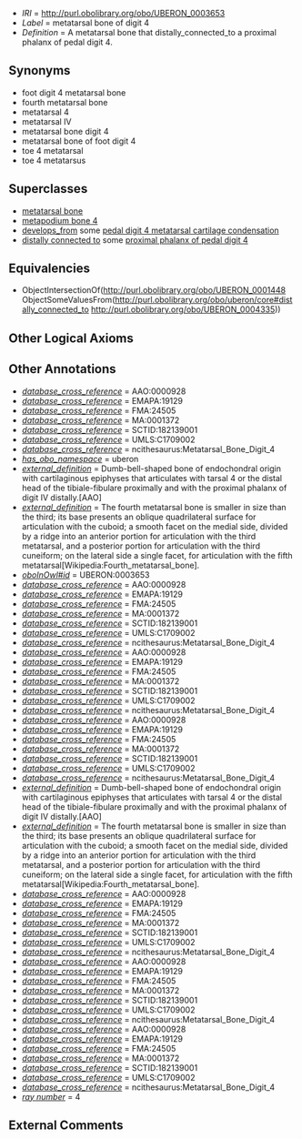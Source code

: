  * *IRI* = http://purl.obolibrary.org/obo/UBERON_0003653
 * *Label* = metatarsal bone of digit 4
 * *Definition* = A metatarsal bone that distally_connected_to a proximal phalanx of pedal digit 4.

## Synonyms

 * foot digit 4 metatarsal bone
 * fourth metatarsal bone
 * metatarsal 4
 * metatarsal IV
 * metatarsal bone digit 4
 * metatarsal bone of foot digit 4
 * toe 4 metatarsal
 * toe 4 metatarsus

## Superclasses

 * [metatarsal bone](../../UBERON/48/UBERON_0001448.md)
 * [metapodium bone 4](../../UBERON/84/UBERON_0013584.md)
 * [develops_from](../../RO/02/RO_0002202.md) some [pedal digit 4 metatarsal cartilage condensation](../../UBERON/60/UBERON_0010560.md)
 * [distally connected to](../../core#distally/to/core#distally_connected_to.md) some [proximal phalanx of pedal digit 4](../../UBERON/35/UBERON_0004335.md)

## Equivalencies

 * ObjectIntersectionOf(<http://purl.obolibrary.org/obo/UBERON_0001448> ObjectSomeValuesFrom(<http://purl.obolibrary.org/obo/uberon/core#distally_connected_to> <http://purl.obolibrary.org/obo/UBERON_0004335>))

## Other Logical Axioms


## Other Annotations

 * *[database_cross_reference](../../ef/oboInOwl#hasDbXref.md)* = AAO:0000928
 * *[database_cross_reference](../../ef/oboInOwl#hasDbXref.md)* = EMAPA:19129
 * *[database_cross_reference](../../ef/oboInOwl#hasDbXref.md)* = FMA:24505
 * *[database_cross_reference](../../ef/oboInOwl#hasDbXref.md)* = MA:0001372
 * *[database_cross_reference](../../ef/oboInOwl#hasDbXref.md)* = SCTID:182139001
 * *[database_cross_reference](../../ef/oboInOwl#hasDbXref.md)* = UMLS:C1709002
 * *[database_cross_reference](../../ef/oboInOwl#hasDbXref.md)* = ncithesaurus:Metatarsal_Bone_Digit_4
 * *[has_obo_namespace](../../ce/oboInOwl#hasOBONamespace.md)* = uberon
 * *[external_definition](../../UBPROP/01/UBPROP_0000001.md)* = Dumb-bell-shaped bone of endochondral origin with cartilaginous epiphyses that articulates with tarsal 4 or the distal head of the tibiale-fibulare proximally and with the proximal phalanx of digit IV distally.[AAO]
 * *[external_definition](../../UBPROP/01/UBPROP_0000001.md)* = The fourth metatarsal bone is smaller in size than the third; its base presents an oblique quadrilateral surface for articulation with the cuboid; a smooth facet on the medial side, divided by a ridge into an anterior portion for articulation with the third metatarsal, and a posterior portion for articulation with the third cuneiform; on the lateral side a single facet, for articulation with the fifth metatarsal[Wikipedia:Fourth_metatarsal_bone].
 * *[oboInOwl#id](../../id/oboInOwl#id.md)* = UBERON:0003653
 * *[database_cross_reference](../../ef/oboInOwl#hasDbXref.md)* = AAO:0000928
 * *[database_cross_reference](../../ef/oboInOwl#hasDbXref.md)* = EMAPA:19129
 * *[database_cross_reference](../../ef/oboInOwl#hasDbXref.md)* = FMA:24505
 * *[database_cross_reference](../../ef/oboInOwl#hasDbXref.md)* = MA:0001372
 * *[database_cross_reference](../../ef/oboInOwl#hasDbXref.md)* = SCTID:182139001
 * *[database_cross_reference](../../ef/oboInOwl#hasDbXref.md)* = UMLS:C1709002
 * *[database_cross_reference](../../ef/oboInOwl#hasDbXref.md)* = ncithesaurus:Metatarsal_Bone_Digit_4
 * *[database_cross_reference](../../ef/oboInOwl#hasDbXref.md)* = AAO:0000928
 * *[database_cross_reference](../../ef/oboInOwl#hasDbXref.md)* = EMAPA:19129
 * *[database_cross_reference](../../ef/oboInOwl#hasDbXref.md)* = FMA:24505
 * *[database_cross_reference](../../ef/oboInOwl#hasDbXref.md)* = MA:0001372
 * *[database_cross_reference](../../ef/oboInOwl#hasDbXref.md)* = SCTID:182139001
 * *[database_cross_reference](../../ef/oboInOwl#hasDbXref.md)* = UMLS:C1709002
 * *[database_cross_reference](../../ef/oboInOwl#hasDbXref.md)* = ncithesaurus:Metatarsal_Bone_Digit_4
 * *[database_cross_reference](../../ef/oboInOwl#hasDbXref.md)* = AAO:0000928
 * *[database_cross_reference](../../ef/oboInOwl#hasDbXref.md)* = EMAPA:19129
 * *[database_cross_reference](../../ef/oboInOwl#hasDbXref.md)* = FMA:24505
 * *[database_cross_reference](../../ef/oboInOwl#hasDbXref.md)* = MA:0001372
 * *[database_cross_reference](../../ef/oboInOwl#hasDbXref.md)* = SCTID:182139001
 * *[database_cross_reference](../../ef/oboInOwl#hasDbXref.md)* = UMLS:C1709002
 * *[database_cross_reference](../../ef/oboInOwl#hasDbXref.md)* = ncithesaurus:Metatarsal_Bone_Digit_4
 * *[external_definition](../../UBPROP/01/UBPROP_0000001.md)* = Dumb-bell-shaped bone of endochondral origin with cartilaginous epiphyses that articulates with tarsal 4 or the distal head of the tibiale-fibulare proximally and with the proximal phalanx of digit IV distally.[AAO]
 * *[external_definition](../../UBPROP/01/UBPROP_0000001.md)* = The fourth metatarsal bone is smaller in size than the third; its base presents an oblique quadrilateral surface for articulation with the cuboid; a smooth facet on the medial side, divided by a ridge into an anterior portion for articulation with the third metatarsal, and a posterior portion for articulation with the third cuneiform; on the lateral side a single facet, for articulation with the fifth metatarsal[Wikipedia:Fourth_metatarsal_bone].
 * *[database_cross_reference](../../ef/oboInOwl#hasDbXref.md)* = AAO:0000928
 * *[database_cross_reference](../../ef/oboInOwl#hasDbXref.md)* = EMAPA:19129
 * *[database_cross_reference](../../ef/oboInOwl#hasDbXref.md)* = FMA:24505
 * *[database_cross_reference](../../ef/oboInOwl#hasDbXref.md)* = MA:0001372
 * *[database_cross_reference](../../ef/oboInOwl#hasDbXref.md)* = SCTID:182139001
 * *[database_cross_reference](../../ef/oboInOwl#hasDbXref.md)* = UMLS:C1709002
 * *[database_cross_reference](../../ef/oboInOwl#hasDbXref.md)* = ncithesaurus:Metatarsal_Bone_Digit_4
 * *[database_cross_reference](../../ef/oboInOwl#hasDbXref.md)* = AAO:0000928
 * *[database_cross_reference](../../ef/oboInOwl#hasDbXref.md)* = EMAPA:19129
 * *[database_cross_reference](../../ef/oboInOwl#hasDbXref.md)* = FMA:24505
 * *[database_cross_reference](../../ef/oboInOwl#hasDbXref.md)* = MA:0001372
 * *[database_cross_reference](../../ef/oboInOwl#hasDbXref.md)* = SCTID:182139001
 * *[database_cross_reference](../../ef/oboInOwl#hasDbXref.md)* = UMLS:C1709002
 * *[database_cross_reference](../../ef/oboInOwl#hasDbXref.md)* = ncithesaurus:Metatarsal_Bone_Digit_4
 * *[database_cross_reference](../../ef/oboInOwl#hasDbXref.md)* = AAO:0000928
 * *[database_cross_reference](../../ef/oboInOwl#hasDbXref.md)* = EMAPA:19129
 * *[database_cross_reference](../../ef/oboInOwl#hasDbXref.md)* = FMA:24505
 * *[database_cross_reference](../../ef/oboInOwl#hasDbXref.md)* = MA:0001372
 * *[database_cross_reference](../../ef/oboInOwl#hasDbXref.md)* = SCTID:182139001
 * *[database_cross_reference](../../ef/oboInOwl#hasDbXref.md)* = UMLS:C1709002
 * *[database_cross_reference](../../ef/oboInOwl#hasDbXref.md)* = ncithesaurus:Metatarsal_Bone_Digit_4
 * *[ray number](../../UBPROP/04/UBPROP_0000104.md)* = 4

## External Comments

